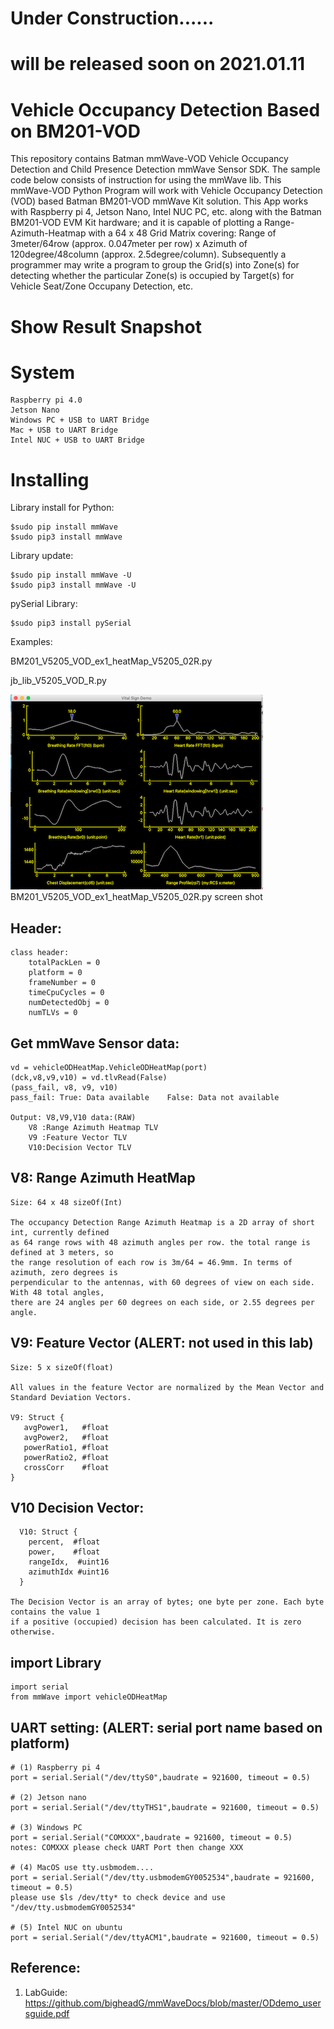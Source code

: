 # Under Construction...... 
# will be released soon on 2021.01.11

# Vehicle Occupancy Detection Based on BM201-VOD

This repository contains Batman mmWave-VOD Vehicle Occupancy Detection and Child Presence Detection mmWave Sensor SDK. The sample code below consists of instruction for using the mmWave lib. This mmWave-VOD Python Program will work with Vehicle Occupancy Detection (VOD) based Batman BM201-VOD mmWave Kit solution. This App works with Raspberry pi 4, Jetson Nano, Intel NUC PC, etc. along with the Batman BM201-VOD EVM Kit hardware; and it is capable of plotting a Range-Azimuth-Heatmap with a 64 x 48 Grid Matrix covering: Range of 3meter/64row (approx. 0.047meter per row) x Azimuth of 120degree/48column (approx. 2.5degree/column).  Subsequently a programmer may write a program to group the Grid(s) into Zone(s) for detecting whether the particular Zone(s) is occupied by Target(s) for Vehicle Seat/Zone Occupany Detection, etc.

# Show Result Snapshot


 


# System
    Raspberry pi 4.0
    Jetson Nano
    Windows PC + USB to UART Bridge
    Mac + USB to UART Bridge
    Intel NUC + USB to UART Bridge 
    
# Installing

Library install for Python:

    $sudo pip install mmWave
    $sudo pip3 install mmWave

Library update:

    $sudo pip install mmWave -U
    $sudo pip3 install mmWave -U

pySerial Library:

    $sudo pip3 install pySerial
 
Examples:

   BM201_V5205_VOD_ex1_heatMap_V5205_02R.py
   
   jb_lib_V5205_VOD_R.py 
   
   ![MainMenu 1](https://github.com/bigheadG/imageDir/blob/master/vitalSignFFT.png)
    BM201_V5205_VOD_ex1_heatMap_V5205_02R.py screen shot
 
## Header:

    class header:
	    totalPackLen = 0
	    platform = 0
	    frameNumber = 0
	    timeCpuCycles = 0
	    numDetectedObj = 0
	    numTLVs = 0

      
 ## Get mmWave Sensor data:

    vd = vehicleODHeatMap.VehicleODHeatMap(port)	
    (dck,v8,v9,v10) = vd.tlvRead(False)
    (pass_fail, v8, v9, v10)
    pass_fail: True: Data available    False: Data not available

  	Output: V8,V9,V10 data:(RAW)
    	V8 :Range Azimuth Heatmap TLV 
    	V9 :Feature Vector TLV 
    	V10:Decision Vector TLV 


## V8: Range Azimuth HeatMap
	
	Size: 64 x 48 sizeOf(Int)

	The occupancy Detection Range Azimuth Heatmap is a 2D array of short int, currently defined 
	as 64 range rows with 48 azimuth angles per row. the total range is defined at 3 meters, so
	the range resolution of each row is 3m/64 = 46.9mm. In terms of azimuth, zero degrees is 
	perpendicular to the antennas, with 60 degrees of view on each side. With 48 total angles, 
	there are 24 angles per 60 degrees on each side, or 2.55 degrees per angle.  

## V9: Feature Vector (ALERT: not used in this lab)

	Size: 5 x sizeOf(float)
	
	All values in the feature Vector are normalized by the Mean Vector and Standard Deviation Vectors.
	
	V9: Struct {
	   avgPower1, 	#float
	   avgPower2, 	#float
	   powerRatio1,	#float
	   powerRatio2, #float
	   crossCorr	#float	
	}
	
## V10 Decision Vector:

      V10: Struct {
        percent,  #float
        power,    #float
        rangeIdx,  #uint16 
        azimuthIdx #uint16
      }
     
	The Decision Vector is an array of bytes; one byte per zone. Each byte contains the value 1 
	if a positive (occupied) decision has been calculated. It is zero otherwise.
	

## import Library

	import serial
	from mmWave import vehicleODHeatMap
 
## UART setting: (ALERT: serial port name based on platform)

	# (1) Raspberry pi 4
	port = serial.Serial("/dev/ttyS0",baudrate = 921600, timeout = 0.5)

	# (2) Jetson nano
	port = serial.Serial("/dev/ttyTHS1",baudrate = 921600, timeout = 0.5)
		
	# (3) Windows PC
  	port = serial.Serial("COMXXX",baudrate = 921600, timeout = 0.5) 
	notes: COMXXX please check UART Port then change XXX
	 
  	# (4) MacOS use tty.usbmodem....
	port = serial.Serial("/dev/tty.usbmodemGY0052534",baudrate = 921600, timeout = 0.5)
	please use $ls /dev/tty* to check device and use "/dev/tty.usbmodemGY0052534"
	
	# (5) Intel NUC on ubuntu 
	port = serial.Serial("/dev/ttyACM1",baudrate = 921600, timeout = 0.5)

	
## Reference:

1. LabGuide: https://github.com/bigheadG/mmWaveDocs/blob/master/ODdemo_usersguide.pdf
	
